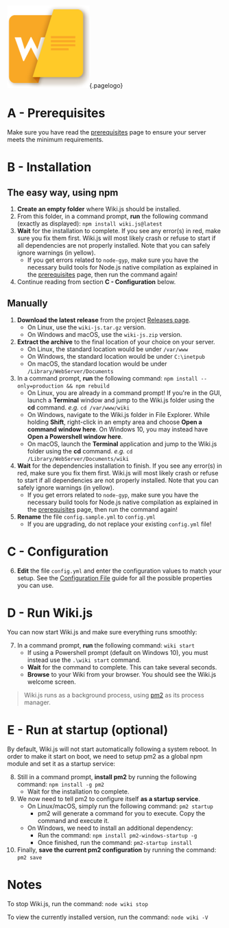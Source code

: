 <!-- TITLE: Install -->
<!-- SUBTITLE: How to install Wiki.js on your server -->
![Wiki](/uploads/page-icons/wiki.png "Wiki"){.pagelogo}
# A - Prerequisites
Make sure you have read the [prerequisites](prerequisites) page to ensure your server meets the minimum requirements.

# B - Installation
## The easy way, using npm
1. **Create an empty folder** where Wiki.js should be installed.
2. From this folder, in a command prompt, **run** the following command (exactly as displayed): `npm install wiki.js@latest`
3. **Wait** for the installation to complete. If you see any error(s) in red, make sure you fix them first. Wiki.js will most likely crash or refuse to start if all dependencies are not properly installed. Note that you can safely ignore warnings (in yellow).
	- If you get errors related to `node-gyp`, make sure you have the necessary build tools for Node.js native compilation as explained in the [prerequisites](prerequisites) page, then run the command again!
4. Continue reading from section **C - Configuration** below.

## Manually
1. **Download the latest release** from the project [Releases page](https://github.com/Requarks/wiki/releases).
	- On Linux, use the `wiki-js.tar.gz` version.
	- On Windows and macOS, use the `wiki-js.zip` version.
2. **Extract the archive** to the final location of your choice on your server.
	- On Linux, the standard location would be under `/var/www`
	- On Windows, the standard location would be under `C:\inetpub`
	- On macOS, the standard location would be under `/Library/WebServer/Documents`
3. In a command prompt, **run** the following command: `npm install --only=production && npm rebuild`
	- On Linux, you are already in a command prompt! If you're in the GUI, launch a **Terminal** window and jump to the Wiki.js folder using the **cd** command. *e.g.* `cd /var/www/wiki`
	- On Windows, navigate to the Wiki.js folder in File Explorer. While holding **Shift**, right-click in an empty area and choose **Open a command window here**. On Windows 10, you may instead have **Open a Powershell window here**.
	- On macOS, launch the **Terminal** application and jump to the Wiki.js folder using the **cd** command. *e.g.* `cd /Library/WebServer/Documents/wiki`
4. **Wait** for the dependencies installation to finish. If you see any error(s) in red, make sure you fix them first. Wiki.js will most likely crash or refuse to start if all dependencies are not properly installed. Note that you can safely ignore warnings (in yellow).
	- If you get errors related to `node-gyp`, make sure you have the necessary build tools for Node.js native compilation as explained in the [prerequisites](prerequisites) page, then run the command again!
5. **Rename** the file `config.sample.yml` to `config.yml`
	- If you are upgrading, do not replace your existing `config.yml` file!

# C - Configuration
6. **Edit** the file `config.yml` and enter the configuration values to match your setup. See the [Configuration File](install/configuration) guide for all the possible properties you can use.

# D - Run Wiki.js
You can now start Wiki.js and make sure everything runs smoothly:

7. In a command prompt, **run** the following command: `wiki start`
	- If using a Powershell prompt (default on Windows 10), you must instead use the `.\wiki start` command.
	- **Wait** for the command to complete. This can take several seconds.
	- **Browse** to your Wiki from your browser. You should see the Wiki.js welcome screen.

> Wiki.js runs as a background process, using [pm2](http://pm2.keymetrics.io/) as its process manager.

# E - Run at startup (optional)
By default, Wiki.js will not start automatically following a system reboot. In order to make it start on boot, we need to setup pm2 as a global npm module and set it as a startup service:

8. Still in a command prompt, **install pm2** by running the following command: `npm install -g pm2`
	- Wait for the installation to complete.
9. We now need to tell pm2 to configure itself **as a startup service**.
	- On Linux/macOS, simply run the following command: `pm2 startup`
		- pm2 will generate a command for you to execute. Copy the command and execute it.
	- On Windows, we need to install an additional dependency:
		- Run the command: `npm install pm2-windows-startup -g`
		- Once finished, run the command: `pm2-startup install`
10. Finally, **save the current pm2 configuration** by running the command: `pm2 save`

# Notes
To stop Wiki.js, run the command: `node wiki stop`

To view the currently installed version, run the command: `node wiki -V`
